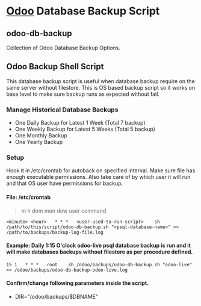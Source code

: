 # [Odoo](https://www.odoo.com "Odoo Website") Database Backup Script

## odoo-db-backup
Collection of Odoo Database Backup Options.

## Odoo Backup Shell Script
This database backup script is useful when database backup require on the same server without filestore. This is OS based backup script so it works on base level to make sure backup runs as expected without fail.

### Manage Historical Database Backups
- One Daily Backup for Latest 1 Week (Total 7 backup)
- One Weekly Backup for Latest 5 Weeks (Total 5 backup)
- One Monthly Backup
- One Yearly Backup

### Setup
Hook it in /etc/crontab for autoback on specified interval. Make sure file has enough executable permissions. Also take care of by which user it will run and that OS user have permissions for backup.

#### File: /etc/crontab
> m h dom mon dow user	command

```<minute> <hour>   * * *   <user-used-to-run-script>    sh /path/to/this/script/odoo-db-backup.sh "<psql-database-name>" >> /path/to/backups/backup-log-file.log```

#### Example: Daily 1:15 O'clock odoo-live psql database backup is run and it will make databases backups without filestore as per procedure defined.
```15 1   * * *   root    sh /odoo/backups/odoo-db-backup.sh "odoo-live" >> /odoo/backups/odoo-db-backup-odoo-live.log```

#### Confirm/change following parameters inside the script.
- DIR="/odoo/backups/$DBNAME"
